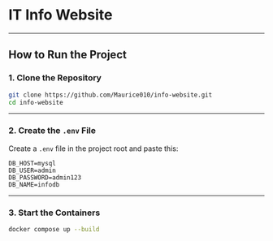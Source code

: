 # IT Info Website
---

## How to Run the Project 

### 1. Clone the Repository

```bash
git clone https://github.com/Maurice010/info-website.git
cd info-website
```

---

### 2. Create the `.env` File

Create a `.env` file in the project root and paste this:

```env
DB_HOST=mysql
DB_USER=admin
DB_PASSWORD=admin123
DB_NAME=infodb
```

---

### 3. Start the Containers

```bash
docker compose up --build
```

